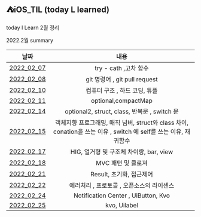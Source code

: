 ## ⛺️iOS_TIL (today L learned)
 
 today I Learn 2월 정리 
 
 2022.2월 summary


|날짜|내용|
|:-----:|:------:|
|[2022_02_07](https://github.com/Roy-wonji/ios-yagom-academy/blob/main/TIL/2%EC%9B%94/2022.02.07.md)|try - cath ,고차 함수|
|[2022_02_08](https://github.com/Roy-wonji/ios-yagom-academy/blob/main/TIL/2%EC%9B%94/2022.02.08%20.md)| git 명령어 , git pull request|
| [2022_02_10](https://github.com/Roy-wonji/ios-yagom-academy/blob/main/TIL/2%EC%9B%94/2022.02.10.md)| 컴퓨터 구조 , 하드 코딩, 튜플|
|[2022_02_11](https://github.com/Roy-wonji/ios-yagom-academy/blob/main/TIL/2%EC%9B%94/2022.02.10.md)|optional,compactMap|
|[2022_02_14](https://github.com/Roy-wonji/ios-yagom-academy/blob/main/TIL/2%EC%9B%94/2022.02.14.md)| optional2, struct, class, 반복문 , switch 문 |
|[2022_02_15](https://github.com/Roy-wonji/ios-yagom-academy/blob/main/TIL/2%EC%9B%94/2022.02.15.md)| 객체지향 프로그래밍, 매직 넘버, struct와 class 차이, conation을 쓰는 이유 , switch 에 self를 쓰는 이유, 재귀함수 |
|[2022_02_17](https://github.com/Roy-wonji/ios-yagom-academy/blob/main/TIL/2%EC%9B%94/2022.02.17.md)| HIG, 열거형 및  구조체 차이랑, bar, view| 
|[2022_02_18](https://github.com/Roy-wonji/ios-yagom-academy/blob/main/TIL/2%EC%9B%94/2022.02.18.md)| MVC 패턴 및 클로져  |
|[2022_02_21](https://github.com/Roy-wonji/ios-yagom-academy/blob/main/TIL/2%EC%9B%94/2022.02.21.md)| Result, 초기화, 접근제어 |
|[2022_02_22](https://github.com/Roy-wonji/ios-yagom-academy/blob/main/TIL/2%EC%9B%94/2022.02.22.md)| 에러처리 , 프로토콜 , 오픈소스의 라이센스|
|[2022_02_24](https://github.com/Roy-wonji/ios-yagom-academy/blob/main/TIL/2월/2022.02.24.md)| Notification Center , UiButton, Kvo|
|[2022_02_25](https://github.com/Roy-wonji/ios-yagom-academy/blob/main/TIL/2월/2022.02.25.md)| kvo, Uilabel |
